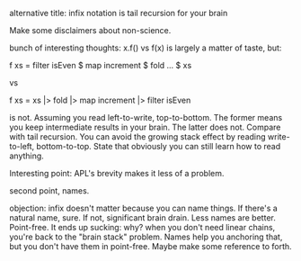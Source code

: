 
alternative title: infix notation is tail recursion for your brain

Make some disclaimers about non-science.

bunch of interesting thoughts:
x.f() vs f(x) is largely a matter of taste, but:

f xs =
    filter isEven
  $ map increment
  $ fold ...
  $ xs

vs

f xs =
  xs
   |> fold 
   |> map increment
   |> filter isEven

is not. Assuming you read left-to-write, top-to-bottom.
The former means you keep intermediate results in your brain.
The latter does not.
Compare with tail recursion.
You can avoid the growing stack effect by reading write-to-left, bottom-to-top.
State that obviously you can still learn how to read anything.

Interesting point: APL's brevity makes it less of a problem.

second point, names.

objection: infix doesn't matter because you can name things.
If there's a natural name, sure. If not, significant brain drain.
Less names are better.
Point-free.
It ends up sucking: why?
when you don't need linear chains, you're back to the "brain stack" problem.
Names help you anchoring that, but you don't have them in point-free.
Maybe make some reference to forth.

